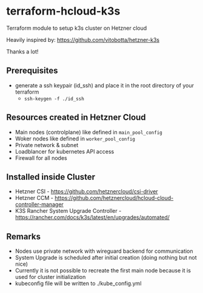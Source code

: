 # terraform-hcloud-k3s
Terraform module to setup k3s cluster on Hetzner cloud

Heavily inspired by: https://github.com/vitobotta/hetzner-k3s

Thanks a lot!

## Prerequisites
- generate a ssh keypair (id_ssh) and place it in the root directory of your terraform
  - `ssh-keygen -f ./id_ssh`

## Resources created in Hetzner Cloud
- Main nodes (controlplane) like defined in `main_pool_config`
- Woker nodes like defined in `worker_pool_config`
- Private network & subnet
- Loadblancer for kubernetes API access
- Firewall for all nodes

## Installed inside Cluster
- Hetzner CSI - https://github.com/hetznercloud/csi-driver
- Hetzner CCM - https://github.com/hetznercloud/hcloud-cloud-controller-manager
- K3S Rancher System Upgrade Controller - https://rancher.com/docs/k3s/latest/en/upgrades/automated/

## Remarks
- Nodes use private network with wireguard backend for communication
- System Upgrade is scheduled after initial creation (doing nothing but not nice)
- Currently it is not possible to recreate the first main node because it is used for cluster initialization
- kubeconfig file will be written to ./kube_config.yml
